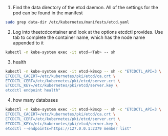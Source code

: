 
1. Find the data directory of the etcd daemon. All of the settings for the pod can be found in the manifest

```bash
sudo grep data-dir /etc/kubernetes/manifests/etcd.yaml
```

2. Log into theetcdcontainer and look at the options etcdctl provides.  Use tab to complete the container name, which has the node name appended to it

```bash
kubectl -n kube-system exec -it etcd-<Tab> -- sh
```

3. health 

```bash
kubectl -n kube-system exec -it etcd-k8scp -- sh -c "ETCDCTL_API=3 \
ETCDCTL_CACERT=/etc/kubernetes/pki/etcd/ca.crt \
ETCDCTL_CERT=/etc/kubernetes/pki/etcd/server.crt \
ETCDCTL_KEY=/etc/kubernetes/pki/etcd/server.key \
etcdctl endpoint health"
```

4. how many databases

```bash
kubectl -n kube-system exec -it etcd-k8scp -- sh -c "ETCDCTL_API=3 \
ETCDCTL_CACERT=/etc/kubernetes/pki/etcd/ca.crt \
ETCDCTL_CERT=/etc/kubernetes/pki/etcd/server.crt \
ETCDCTL_KEY=/etc/kubernetes/pki/etcd/server.key \
etcdctl --endpoints=https://127.0.0.1:2379 member list"
```
